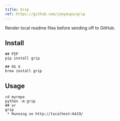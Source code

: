 ```yaml
---
title: Grip
ref: https://github.com/joeyespo/grip
---
```


Render local readme files before sending off to GitHub.

## Install

```shell
## PIP
pip install grip

## OS X
brew install grip
```

## Usage

```shell
cd myrepo
python -m grip
## or
grip
 * Running on http://localhost:6419/
```
